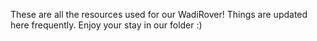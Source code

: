 These are all the resources used for our WadiRover! Things are updated here frequently. Enjoy your stay in our folder :)
